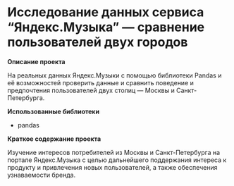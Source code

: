 # Исследование данных сервиса “Яндекс.Музыка” — сравнение пользователей двух городов
**Описание проекта**

На реальных данных Яндекс.Музыки c помощью библиотеки Pandas и её возможностей проверить данные и сравнить поведение и предпочтения пользователей двух столиц — Москвы и Санкт-Петербурга.


**Использованные библиотеки**
- pandas


**Краткое содержание проекта**

Изучение интересов потребителей из Москвы и Санкт-Петербурга на портале Яндекс.Музыка с целью дальнейшего поддержания интереса к продукту и привлечения новых пользователей, а также обеспечения узнаваемости бренда.
